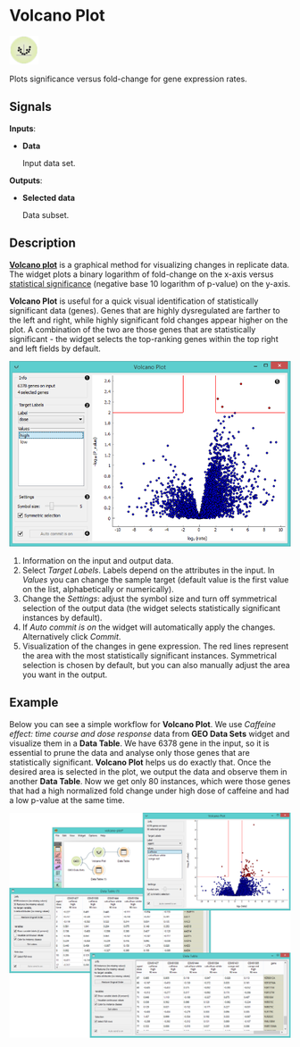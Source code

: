 Volcano Plot
============

![image](icons/volcano-plot.png)

Plots significance versus fold-change for gene expression rates.

Signals
-------

**Inputs**:

- **Data**

  Input data set.

**Outputs**:

- **Selected data**

  Data subset.

Description
-----------

[**Volcano plot**](https://en.wikipedia.org/wiki/Volcano_plot_(statistics)) is a graphical method for 
visualizing changes in replicate data. The widget plots a binary logarithm of fold-change on the x-axis versus
[statistical significance](https://en.wikipedia.org/wiki/Statistical_significance) 
(negative base 10 logarithm of p-value) on the y-axis. 

**Volcano Plot** is useful for a quick visual identification of statistically significant
data (genes). Genes that are highly dysregulated are
farther to the left and right, while highly significant fold changes appear higher on the plot.
A combination of the two are those genes that are statistically significant - the widget selects 
the top-ranking genes within the top right and left fields by default.

![image](images/VolcanoPlot-stamped.png)

1. Information on the input and output data.
2. Select *Target Labels*. Labels depend on the attributes in the input. In *Values* you can 
   change the sample target (default value is the first value on the list, alphabetically or numerically).
3. Change the *Settings*: adjust the symbol size and turn off symmetrical selection of the output
   data (the widget selects statistically significant instances by default).
4. If *Auto commit is on* the widget will automatically apply the changes. Alternatively click *Commit*.
5. Visualization of the changes in gene expression. The red lines represent the area with the
   most statistically significant instances. Symmetrical selection is chosen by default, but you can
   also manually adjust the area you want in the output.

Example
-------

Below you can see a simple workflow for **Volcano Plot**. We use *Caffeine effect: time course and dose
response* data from **GEO Data Sets** widget and visualize them in a **Data Table**. We have
6378 gene in the input, so it is essential to prune the data and analyse only those genes
that are statistically significant. **Volcano Plot** helps us do exactly that. Once the
desired area is selected in the plot, we output the data and observe them in another **Data Table**.
Now we get only 80 instances, which were those genes that had a high normalized fold change under
high dose of caffeine and had a low p-value at the same time.

![](images/VolcanoPlot-Example.png)
